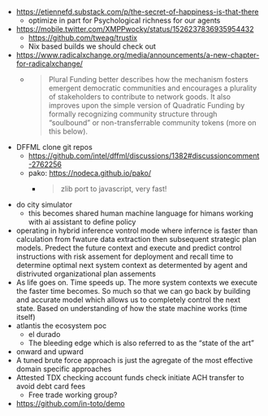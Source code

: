 - https://etiennefd.substack.com/p/the-secret-of-happiness-is-that-there
  - optimize in part for Psychological richness for our agents
- https://mobile.twitter.com/XMPPwocky/status/1526237836935954432
  - https://github.com/tweag/trustix
  - Nix based builds we should check out
- https://www.radicalxchange.org/media/announcements/a-new-chapter-for-radicalxchange/
  - > Plural Funding better describes how the mechanism fosters emergent democratic communities and encourages a plurality of stakeholders to contribute to network goods. It also improves upon the simple version of Quadratic Funding by formally recognizing community structure through “soulbound” or non-transferrable community tokens (more on this below).
- DFFML clone git repos
  - https://github.com/intel/dffml/discussions/1382#discussioncomment-2762256
  - pako: https://nodeca.github.io/pako/
    - > zlib port to javascript, very fast!
- do city simulator
  - this becomes shared human machine language for himans working with ai assistant to define policy
- operating in hybrid inference vontrol mode where infernce is faster than calculation from fwature data extraction then subsequent strategic plan models. Predect the future context and execute and predict control instructions with risk assement for deployment and recall time to determine optimal next system context as determented by agent and distrivuted organizational plan assements
- As life goes on. Time speeds up. The more system contexts we execute the faster time becomes. So much so that we can go back by building and accurate model which allows us to completely control the next state. Based on understanding of how the state machine works (time itself)
- atlantis the ecosystem poc
  - el durado
  - The bleeding edge which is also referred to as the “state of the art”
- onward and upward
- A tuned brute force approach is just the agregate of the most effective domain specific approaches
- Attested TDX checking account funds check initiate ACH transfer to avoid debt card fees
  - Free trade working group?
- https://github.com/in-toto/demo